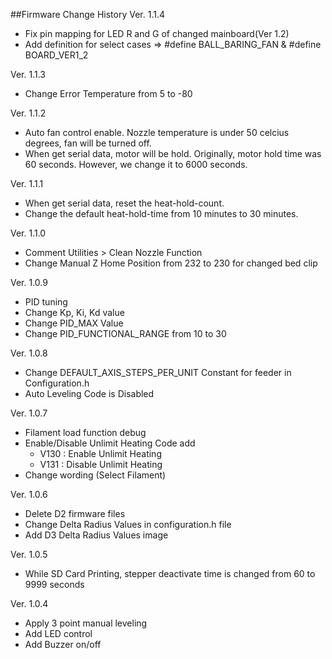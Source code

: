 ##Firmware Change History
Ver. 1.1.4
- Fix pin mapping for LED R and G of changed mainboard(Ver 1.2)
- Add definition for select cases => #define BALL_BARING_FAN & #define BOARD_VER1_2

Ver. 1.1.3
- Change Error Temperature from 5 to -80

Ver. 1.1.2

- Auto fan control enable. Nozzle temperature is under 50 celcius degrees, fan will be turned off.
- When get serial data, motor will be hold. Originally, motor hold time was 60 seconds. However, we change it to 6000 seconds. 


Ver. 1.1.1

- When get serial data, reset the heat-hold-count.
- Change the default heat-hold-time from 10 minutes to 30 minutes.

Ver. 1.1.0

- Comment Utilities > Clean Nozzle Function
- Change Manual Z Home Position from 232 to 230 for changed bed clip

Ver. 1.0.9

- PID tuning
- Change Kp, Ki, Kd value
- Change PID_MAX Value
- Change PID_FUNCTIONAL_RANGE from 10 to 30

Ver. 1.0.8

- Change DEFAULT_AXIS_STEPS_PER_UNIT Constant for feeder in Configuration.h
- Auto Leveling Code is Disabled

Ver. 1.0.7

- Filament load function debug
- Enable/Disable Unlimit Heating Code add 
	- V130 : Enable Unlimit Heating
	- V131 : Disable Unlimit Heating	
- Change wording (Select Filament)

Ver. 1.0.6

- Delete D2 firmware files
- Change Delta Radius Values in configuration.h file
- Add D3 Delta Radius Values image

Ver. 1.0.5

- While SD Card Printing, stepper deactivate time is changed from 60 to 9999 seconds

Ver. 1.0.4

- Apply 3 point manual leveling
- Add LED control
- Add Buzzer on/off
